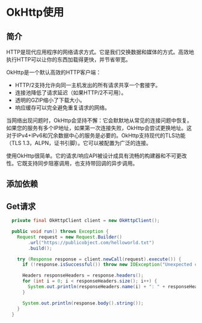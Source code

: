 # OkHttp使用

## 简介

HTTP是现代应用程序的网络请求方式。它是我们交换数据和媒体的方式。高效地执行HTTP可以让你的东西加载得更快，并节省带宽。

OkHttp是一个默认高效的HTTP客户端：

* HTTP/2支持允许向同一主机发出的所有请求共享一个套接字。
* 连接池降低了请求延迟（如果HTTP/2不可用）。
* 透明的GZIP缩小了下载大小。
* 响应缓存可以完全避免重复请求的网络。

当网络出现问题时，OkHttp会坚持不懈：它会默默地从常见的连接问题中恢复。如果您的服务有多个IP地址，如果第一次连接失败，OkHttp会尝试更换地址。这对于IPv4+IPv6和冗余数据中心的服务是必要的。OkHttp支持现代的TLS功能（TLS 1.3，ALPN，证书引脚）。它可以被配置为广泛的连接。

使用OkHttp很简单。它的请求/响应API被设计成具有流畅的构建器和不可更改性。它既支持同步阻塞调用，也支持带回调的异步调用。

## 添加依赖

## Get请求

```java
  private final OkHttpClient client = new OkHttpClient();

  public void run() throws Exception {
    Request request = new Request.Builder()
        .url("https://publicobject.com/helloworld.txt")
        .build();

    try (Response response = client.newCall(request).execute()) {
      if (!response.isSuccessful()) throw new IOException("Unexpected code " + response);

      Headers responseHeaders = response.headers();
      for (int i = 0; i < responseHeaders.size(); i++) {
        System.out.println(responseHeaders.name(i) + ": " + responseHeaders.value(i));
      }

      System.out.println(response.body().string());
    }
  }
```
